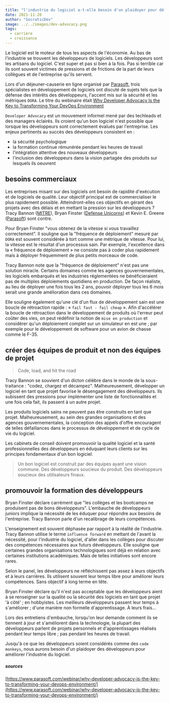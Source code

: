 ```yaml
---
title: "l'industrie du logiciel a-t-elle besoin d'un plaidoyer pour défendre les développeurs ?"
date: 2021-11-20
author: "SocraticDev"
image: ../../images/dev-advocacy.png
tags:
  - carrière
  - croissance
---
```

Le logiciel est le moteur de tous les aspects de l'économie. Au bas de l'industrie se trouvent les développeurs de logiciels. Les développeurs sont les artisans du logiciel. C'est super et pas si bien à la fois. Pas si terrible car ils sont souvent victimes de pressions et de frictions de la part de leurs collègues et de l'entreprise qu'ils servent.

Lors d'un déjeuner-causerie en ligne organisé par [Parasoft](https://www.parasoft.com/), trois spécialistes en développement de logiciels ont discuté de sujets tels que la défense des intérêts des développeurs, l'accent mis sur la sécurité et les métriques `DORA`. Le titre du webinaire était [Why Developer Advocacy Is the Key to Transforming Your DevOps Environment](https://www.parasoft.com/webinar/why-developer-advocacy-is-the-key-to-transforming-your-devops-environment/)

`Developer Advocacy` est un mouvement informel mené par des techleads et des managers éclairés. Ils croient qu'un bon logiciel n'est possible que lorsque les développeurs sont correctement évalués par l'entreprise. Les enjeux pertinents au succès des développeurs consistent en :
- la sécurité psychologique
- la formation continue rémunérée pendant les heures de travail
- l'intégration attentive des nouveaux développeurs
- l'inclusion des développeurs dans la vision partagée des produits sur lesquels ils oeuvrent

## besoins commerciaux

Les entreprises misant sur des logiciels ont besoin de rapidité d'exécution et de logiciels de qualité. Leur objectif principal est de commercialiser le plus rapidement possible. Atteindront-elles ces objectifs en gérant des projets avec des délais et en mettant la pression sur les développeurs ? Tracy Bannon ([MITRE](https://www.mitre.org/)), Bryan Finster ([Defense Unicorns](https://www.defenseunicorns.com/)) et Kevin E. Greene ([Parasoft](https://www.parasoft.com/)) sont contre.

Pour Bryan Finster "vous obtenez de la vitesse si vous travaillez correctement". Il souligne que la "fréquence de déploiement" mesuré par `DORA` est souvent considérée à tort comme une métrique de vitesse. Pour lui, la vitesse est le résultat d'un processus sain. Par exemple, l'excellence dans la « fréquence de déploiement » ne consiste pas à coder plus rapidement mais à déployer fréquemment de plus petits morceaux de code.

Tracy Bannon note que la "fréquence de déploiement" n'est pas une solution miracle. Certains domaines comme les agences gouvernementales, les logiciels embarqués et les industries réglementées ne bénéficieraient pas de multiples déploiements quotidiens en production. De façon réaliste, au lieu de déployer une fois tous les 2 ans, pouvoir déployer tous les 6 mois serait une grande amélioration dans ces domaines.

Elle souligne également qu'une clé d'un flux de développement sain est une boucle de rétroaction rapide : « `fail fast - fail cheap` ». Afin d'accélérer la boucle de rétroaction dans le développement de produits où l'erreur peut coûter des vies, on peut rédéfinir la notion de `mise en production` et considérer qu'un déploiement complet sur un simulateur en est une ; par exemple pour le développement de software pour un avion de chasse comme le F-35.

## créer des équipes de produit et non des équipes de projet

> Code, load, and hit the road

Tracy Bannon se souvient d'un dicton célèbre dans le monde de la sous-traitance : "codez, chargez et décampez". Malheureusement, développer un logiciel en tant que projet favorise le désengagement des développeurs. Ils subissent des pressions pour implémenter une liste de fonctionnalités et une fois cela fait, ils passent à un autre projet.

Les produits logiciels sains ne peuvent pas être construits en tant que projet. Malheureusement, au sein des grandes organisations et des agences gouvernementales, la conception des appels d'offre encouragent de telles défaillances dans le processus de développement et de cycle de vie du logiciel.

Les cabinets de conseil doivent promouvoir la qualité logiciel et la santé professionnelles des développeurs en éduquant leurs clients sur les principes fondamentaux d'un bon logiciel.

> Un bon logiciel est construit par des équipes ayant une vision commune. Des développeurs soucieux du produit. Des développeurs soucieux des utilisateurs finaux.

## promouvoir la formation des développeurs
Bryan Finster déclare carrément que "les collèges et les bootcamps ne produisent pas de bons développeurs". L'embauche de développeurs juniors implique la nécessité de les éduquer pour répondre aux besoins de l'entreprise. Tracy Bannon parle d'un recalibrage de leurs compétences. 

L'enseignement est souvent déphasée par rapport à la réalité de l'industrie. Tracy Bannon utilise le terme `influence forward` en mettant de l'avant la nécessité, pour l'industrie du logiciel, d'aller dans les collèges pour discuter des compétences nécessaires aux futurs développeurs. Elle souligne que certaines grandes organisations technologiques sont déjà en relation avec certaines institutions académiques. Mais de telles initiatives sont encore rares.

Selon le panel, les développeurs ne réfléchissent pas assez à leurs objectifs et à leurs carrières. Ils utilisent souvent leur temps libre pour améliorer leurs compétences. Sans objectif à long terme en tête.

Bryan Finster déclare qu'il n'est pas acceptable que les développeurs aient à se renseigner sur la qualité ou la sécurité des logiciels en tant que projet 'à côté' ; en hobbyistes. Les meilleurs développeurs passent leur temps à s'améliorer ; d'une manière non formelle d'apprentissage. À leurs frais...

Lors des entretiens d'embauche, lorsqu'on leur demande comment ils se tiennent à jour et s'améliorent dans la technologie, la plupart des développeurs parlent de projets personnels et d'apprentissages réalisés pendant leur temps libre ; pas pendant les heures de travail.

Jusqu'à ce que les développeurs soient considérés comme des `code monkeys`, nous aurons besoin d'un plaidoyer des développeurs pour améliorer l'industrie du logiciel.

##### sources
[https://www.parasoft.com/webinar/why-developer-advocacy-is-the-key-to-transforming-your-devops-environment/](https://www.parasoft.com/webinar/why-developer-advocacy-is-the-key-to-transforming-your-devops-environment/)